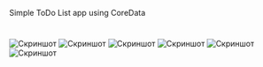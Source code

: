 Simple ToDo List app using CoreData

#
![Скриншот](Images/screenshot1.png)
![Скриншот](Images/screenshot2.png)
![Скриншот](Images/screenshot3.png)
![Скриншот](Images/screenshot4.png)
![Скриншот](Images/screenshot5.png)
![Скриншот](Images/screenshot6.png)
